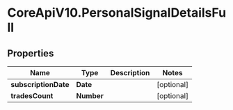 # CoreApiV10.PersonalSignalDetailsFull

## Properties
Name | Type | Description | Notes
------------ | ------------- | ------------- | -------------
**subscriptionDate** | **Date** |  | [optional] 
**tradesCount** | **Number** |  | [optional] 


